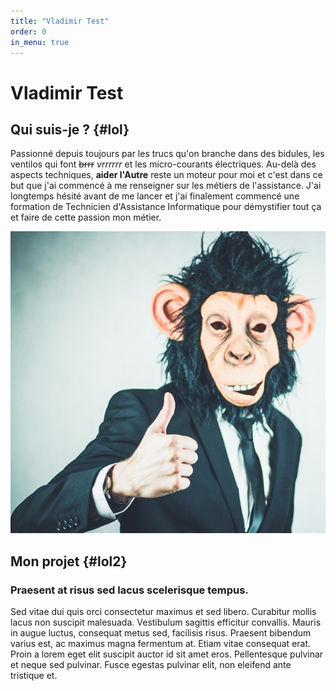```yaml
---
title: "Vladimir Test"
order: 0
in_menu: true
---
```

# Vladimir Test

## Qui suis-je ? {#lol}

Passionné depuis toujours par les trucs qu'on branche dans des bidules, les ventilos qui font ~~brrr~~  _vrrrrrr_ et les micro-courants électriques. Au-delà des aspects techniques, **aider l'Autre** reste un moteur pour moi et c'est dans ce but que j'ai commencé à me renseigner sur les métiers de l'assistance. 
J'ai longtemps hésité avant de me lancer et j'ai finalement commencé une formation de Technicien d'Assistance Informatique pour démystifier tout ça et faire de cette passion mon métier.

<img class="deport" src="images/monkey-2710658_960_720.jpg">

## Mon projet {#lol2}




### Praesent at risus sed lacus scelerisque tempus. 

Sed vitae dui quis orci consectetur maximus et sed libero. Curabitur mollis lacus non suscipit malesuada. Vestibulum sagittis efficitur convallis. Mauris in augue luctus, consequat metus sed, facilisis risus. Praesent bibendum varius est, ac maximus magna fermentum at. Etiam vitae consequat erat. Proin a lorem eget elit suscipit auctor id sit amet eros. Pellentesque pulvinar et neque sed pulvinar. Fusce egestas pulvinar elit, non eleifend ante tristique et. 